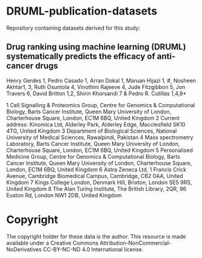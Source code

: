 # DRUML-publication-datasets

Repository containing datasets derived for this study:

## Drug ranking using machine learning (DRUML) systematically predicts the efficacy of anti-cancer drugs

Henry Gerdes 1, Pedro Casado 1, Arran Dokal 1, Maruan Hijazi 1, #, Nosheen Akhtar1, 3, Ruth Osuntola 4, Vinothini Rajeeve 4, Jude Fitzgibbon 5, Jon Travers 6, David Britton 1,2, Shirin Khorsandi 7 & Pedro R. Cutillas 1,4,8*

1 Cell Signalling & Proteomics Group, Centre for Genomics & Computational Biology, Barts Cancer Institute, Queen Mary University of London, Charterhouse Square, London, EC1M 6BQ, United Kingdom
2 Current address: Kinomica Ltd, Alderley Park, Alderley Edge, Macclesfield SK10 4TG, United Kingdom
3 Department of Biological Sciences, National University of Medical Sciences, Rawalpindi, Pakistan
4 Mass spectrometry Laboratory, Barts Cancer Institute, Queen Mary University of London, Charterhouse Square, London, EC1M 6BQ, United Kingdom
5 Personalised Medicine Group, Centre for Genomics & Computational Biology, Barts Cancer Institute, Queen Mary University of London, Charterhouse Square, London, EC1M 6BQ, United Kingdom
6 Astra Zeneca Ltd, 1 Francis Crick Avenue, Cambridge Biomedical Campus, Cambridge, CB2 0AA, United Kingdom
7 Kings College London, Denmark Hill, Brixton, London SE5 9RS, United Kingdom
8 The Alan Turing Institute, The British Library, 2QR, 96 Euston Rd, London NW1 2DB, United Kingdom


# Copyright
The copyright holder for these data is the author. This resource is made available under a Creative Commons Attribution-NonCommercial-NoDerivatives CC-BY-NC-ND 4.0 International license.
